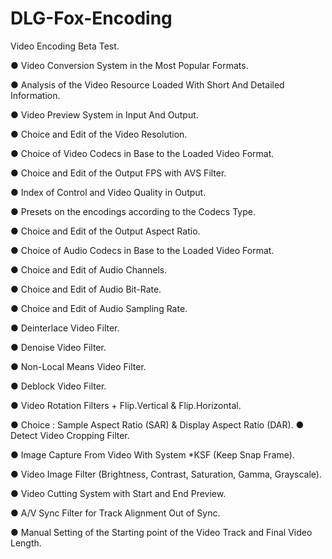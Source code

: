 # DLG-Fox-Encoding

Video Encoding Beta Test.

● Video Conversion System in the Most Popular Formats.

● Analysis of the Video Resource Loaded With Short And Detailed Information.

● Video Preview System in Input And Output.

● Choice and Edit of the Video Resolution.

● Choice of Video Codecs in Base to the Loaded Video Format.

● Choice and Edit of the Output FPS with AVS Filter.

● Index of Control and Video Quality in Output.

● Presets on the encodings according to the Codecs Type.

● Choice and Edit of the Output Aspect Ratio.

● Choice of Audio Codecs in Base to the Loaded Video Format.

● Choice and Edit of Audio Channels.

● Choice and Edit of Audio Bit-Rate.

● Choice and Edit of Audio Sampling Rate.

● Deinterlace Video Filter.

● Denoise Video Filter.

● Non-Local Means Video Filter.

● Deblock Video Filter.

● Video Rotation Filters + Flip.Vertical & Flip.Horizontal.

● Choice : Sample Aspect Ratio (SAR) & Display Aspect Ratio (DAR).
● Detect Video Cropping Filter.

● Image Capture From Video With System *KSF (Keep Snap Frame).

● Video Image Filter (Brightness, Contrast, Saturation, Gamma, Grayscale).

● Video Cutting System with Start and End Preview.

● A/V Sync Filter for Track Alignment Out of Sync.

● Manual Setting of the Starting point of the Video Track and Final Video Length.
